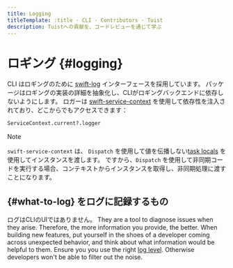 ```yaml
---
title: Logging
titleTemplate: :title · CLI · Contributors · Tuist
description: Tuistへの貢献を、コードレビューを通じて学ぶ
---
```


# ロギング {#logging}

CLI はロギングのために [swift-log](https://github.com/apple/swift-log) インターフェースを採用しています。 パッケージはロギングの実装の詳細を抽象化し、CLIがロギングバックエンドに依存しないようにします。 ロガーは [swift-service-context](https://github.com/apple/swift-service-context) を使用して依存性を注入されており、どこからでもアクセスできます：

```bash
ServiceContext.current?.logger
```

> [!NOTE]
> `swift-service-context` は、 `Dispatch` を使用して値を伝播しない[task locals](https://developer.apple.com/documentation/swift/tasklocal) を使用してインスタンスを渡します。 ですから、`Dispatch` を使用して非同期コードを実行する場合、コンテキストからインスタンスを取得し、非同期処理に渡すことになります。

## {#what-to-log} をログに記録するもの

ログはCLIのUIではありません。 They are a tool to diagnose issues when they arise.
Therefore, the more information you provide, the better.
When building new features, put yourself in the shoes of a developer coming across unexpected behavior, and think about what information would be helpful to them.
Ensure you you use the right [log level](https://www.swift.org/documentation/server/guides/libraries/log-levels.html). Otherwise developers won't be able to filter out the noise.
